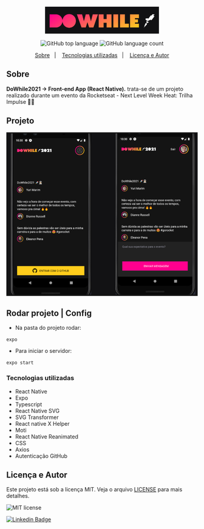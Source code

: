 <p align="center">
   <img src="./.github/dowhile.png" alt="dowhile21" width="300"/>
</p>

<p align="center">
  <img alt="GitHub top language" src="https://img.shields.io/github/languages/top/yurimarim/nlw-heat-impulse-app?color=e6e6e8">
  
  <img alt="GitHub language count" src="https://img.shields.io/github/languages/count/yurimarim/nlw-heat-impulse-app?color=e6e6e8">
  <p align="center">
  <a href="#sobre">Sobre</a>&nbsp;&nbsp;&nbsp;|&nbsp;&nbsp;&nbsp;
  <a href="#tecnologias-utilizadas">Tecnologias utilizadas</a>&nbsp;&nbsp;&nbsp;|&nbsp;&nbsp;&nbsp;
  <a href="#licença-e-autor">Licença e Autor</a>
</p>

## Sobre

**DoWhile2021 -> Front-end App (React Native).** trata-se de um projeto realizado durante um evento da Rocketseat - Next Level Week Heat: Trilha Impulse 🚀🔥

## Projeto

<p align="center">
   <img src="./.github/dowhileapp.png" alt="dowhile21" width="850"/>
</p>

## Rodar projeto | Config

- Na pasta do projeto rodar:

```
expo
```

- Para iniciar o servidor:

```
expo start
```

### Tecnologias utilizadas

- React Native
- Expo
- Typescript
- React Native SVG
- SVG Transformer
- React native X Helper
- Moti
- React Native Reanimated
- CSS
- Axios
- Autenticação GitHub

## Licença e Autor

Este projeto está sob a licença MIT. Veja o arquivo [LICENSE](https://github.com/yurimarim/nlw-heat-impulse-app/blob/main/LICENSE.txt) para mais detalhes.

<p>

<img alt="MIT license" src="https://img.shields.io/badge/license-MIT-e6e6e8">

[![Linkedin Badge](https://img.shields.io/badge/-Yuri_Marim-blue?style=flat-square&logo=Linkedin&logoColor=white&link=https://www.linkedin.com/in/yuri-marim-6b6130197/)](https://www.linkedin.com/in/yurimarim)

